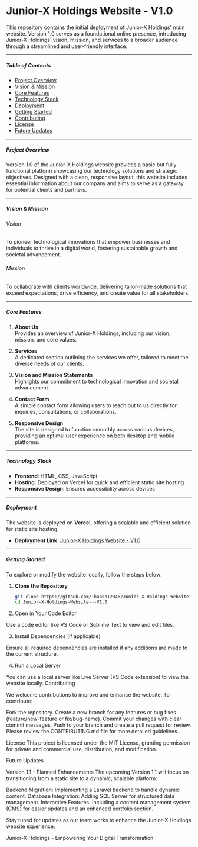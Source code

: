 # Junior-X Holdings Website - V1.0

This repository contains the initial deployment of Junior-X Holdings' main website. Version 1.0 serves as a foundational online presence, introducing Junior-X Holdings' vision, mission, and services to a broader audience through a streamlined and user-friendly interface.

*****

##### Table of Contents

- [Project Overview](#project-overview)
- [Vision & Mission](#vision--mission)
- [Core Features](#core-features)
- [Technology Stack](#technology-stack)
- [Deployment](#deployment)
- [Getting Started](#getting-started)
- [Contributing](#contributing)
- [License](#license)
- [Future Updates](#future-updates)

*****

##### Project Overview

Version 1.0 of the Junior-X Holdings website provides a basic but fully functional platform showcasing our technology solutions and strategic objectives. Designed with a clean, responsive layout, this website includes essential information about our company and aims to serve as a gateway for potential clients and partners.

*****

##### Vision & Mission

###### Vision

To pioneer technological innovations that empower businesses and individuals to thrive in a digital world, fostering sustainable growth and societal advancement.

###### Mission

To collaborate with clients worldwide, delivering tailor-made solutions that exceed expectations, drive efficiency, and create value for all stakeholders.

*****

##### Core Features

1. **About Us**  
   Provides an overview of Junior-X Holdings, including our vision, mission, and core values.

2. **Services**  
   A dedicated section outlining the services we offer, tailored to meet the diverse needs of our clients.

3. **Vision and Mission Statements**  
   Highlights our commitment to technological innovation and societal advancement.

4. **Contact Form**  
   A simple contact form allowing users to reach out to us directly for inquiries, consultations, or collaborations.

5. **Responsive Design**  
   The site is designed to function smoothly across various devices, providing an optimal user experience on both desktop and mobile platforms.

*****

##### Technology Stack

- **Frontend**: HTML, CSS, JavaScript
- **Hosting**: Deployed on Vercel for quick and efficient static site hosting
- **Responsive Design**: Ensures accessibility across devices

*****

##### Deployment

The website is deployed on **Vercel**, offering a scalable and efficient solution for static site hosting.

- **Deployment Link**: [Junior-X Holdings Website - V1.0](https://junior-x-holdings-website-v1-0-2mzghamrz.vercel.app/index.html)

*****

##### Getting Started

To explore or modify the website locally, follow the steps below:

1. **Clone the Repository**

   ```bash
   git clone https://github.com/Thando12345/Junior-X-Holdings-Website---V1.0.git
   cd Junior-X-Holdings-Website---V1.0

2. Open in Your Code Editor

Use a code editor like VS Code or Sublime Text to view and edit files.

3. Install Dependencies (if applicable)

Ensure all required dependencies are installed if any additions are made to the current structure.

4. Run a Local Server

You can use a local server like Live Server (VS Code extension) to view the website locally.
Contributing

We welcome contributions to improve and enhance the website. To contribute:

Fork the repository.
Create a new branch for any features or bug fixes (feature/new-feature or fix/bug-name).
Commit your changes with clear commit messages.
Push to your branch and create a pull request for review.
Please review the CONTRIBUTING.md file for more detailed guidelines.

License
This project is licensed under the MIT License, granting permission for private and commercial use, distribution, and modification.

Future Updates

Version 1.1 - Planned Enhancements
The upcoming Version 1.1 will focus on transitioning from a static site to a dynamic, scalable platform:

Backend Migration: Implementing a Laravel backend to handle dynamic content.
Database Integration: Adding SQL Server for structured data management.
Interactive Features: Including a content management system (CMS) for easier updates and an enhanced portfolio section.

Stay tuned for updates as our team works to enhance the Junior-X Holdings website experience.

Junior-X Holdings - Empowering Your Digital Transformation